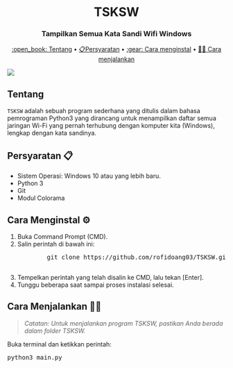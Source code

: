 <h1 align="center">TSKSW</h1>
<h3 align="center">Tampilkan Semua Kata Sandi Wifi Windows</h3>
<p align="center"><a href="hdhdhd">:open_book: Tentang</a> • <a href="">📋Persyaratan</a> • <a href="">:gear: Cara menginstal</a> • <a href =""> 🏃🏻 Cara menjalankan</a></p>
<img src="https://github.com/rofidoang03/TSKSW/blob/main/lv_0_20240219015142.gif" />
<h2>Tentang </h2>
<p><code>TSKSW</code> adalah sebuah program sederhana yang ditulis dalam bahasa pemrograman Python3 yang dirancang untuk menampilkan daftar semua jaringan Wi-Fi yang pernah terhubung dengan komputer kita (Windows), lengkap dengan kata sandinya.</p>
<h2>Persyaratan 📋</h2>
<ul>
    <li>Sistem Operasi: Windows 10 atau yang lebih baru.</li>
    <li>Python 3</li>
    <li>Git</li>
    <li>Modul Colorama</li>
</ul>
<h2>Cara Menginstal ⚙️</h2>
<ol>
    <li>Buka Command Prompt (CMD).</li>
    <li>Salin perintah di bawah ini:
        <pre>
        git clone https://github.com/rofidoang03/TSKSW.git && cd TSKSW && pip3 install -r requirements.txt
        </pre>
    </li>
    <li>Tempelkan perintah yang telah disalin ke CMD, lalu tekan [Enter].</li>
    <li>Tunggu beberapa saat sampai proses instalasi selesai.</li>
</ol>
<h2>Cara Menjalankan 🏃🏻</h2>
<blockquote>
    <p><em>Catatan: Untuk menjalankan program TSKSW, pastikan Anda berada dalam folder TSKSW.</em></p>
</blockquote>
<p>Buka terminal dan ketikkan perintah:</p>
<pre>
python3 main.py
</pre>
